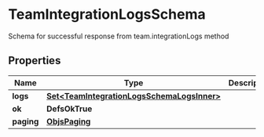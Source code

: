 

# TeamIntegrationLogsSchema

Schema for successful response from team.integrationLogs method

## Properties

| Name | Type | Description | Notes |
|------------ | ------------- | ------------- | -------------|
|**logs** | [**Set&lt;TeamIntegrationLogsSchemaLogsInner&gt;**](TeamIntegrationLogsSchemaLogsInner.md) |  |  |
|**ok** | **DefsOkTrue** |  |  |
|**paging** | [**ObjsPaging**](ObjsPaging.md) |  |  |




